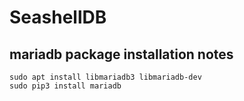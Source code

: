 # SeashellDB

## mariadb package installation notes
```
sudo apt install libmariadb3 libmariadb-dev
sudo pip3 install mariadb
```